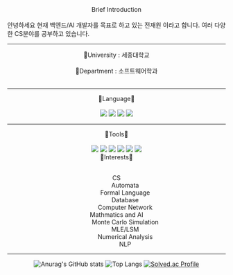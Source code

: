 <div align='center'>Brief Introduction</div></br>
안녕하세요   
현재 백엔드/AI 개발자를 목표로 하고 있는 전재원 이라고 합니다.   
여러 다양한 CS분야를 공부하고 있습니다.

***

<div align='center'>🏫University : 세종대학교</div></br>
<div align='center'>📖Department : 소프트웨어학과</div></br>

***

<div align='center'>💫Language💫</div></br>
<div align='center'>
  <img src="https://img.shields.io/badge/Python-3776AB?style=flat&logo=Python&logoColor=white"/>
  <img src="https://img.shields.io/badge/HTML5-E34F26?style=flat&logo=HTML5&logoColor=white"/>
  <img src="https://img.shields.io/badge/Javascript-F7DF1E?style=flat&logo=JavaScript&logoColor=white"/>
  <img src="https://img.shields.io/badge/C++-#00599C?style=flat&logo=C++&logoColor=white"/>
</div>

***

<div align='center'>💫Tools💫</div></br>
<div align='center'>
  <img src="https://img.shields.io/badge/PostgreSQL-4169E1?style=flat&logo=PostgreSQL&logoColor=white"/>
  <img src="https://img.shields.io/badge/Django-092E20?style=flat&logo=Django&logoColor=white"/>
  <img src="https://img.shields.io/badge/Unity-000000?style=flat&logo=Unity&logoColor=white"/>
  <img src="https://img.shields.io/badge/Docker-2496ED?style=flat&logo=Docker&logoColor=white"/>
  <img src="https://img.shields.io/badge/Git-F05032?style=flat&logo=Git&logoColor=white"/>
  <img src="https://img.shields.io/badge/Github-181717?style=flat&logo=Github&logoColor=white"/>

<div align='center'>👀Interests👀</div></br>
<dl>
  <dt>CS</dt>
    <dd>Automata</dd>
    <dd>Formal Language</dd>
    <dd>Database</dd>
    <dd>Computer Network</dd>
  <dt>Mathmatics and AI</dt>
    <dd>Monte Carlo Simulation</dd>
    <dd>MLE/LSM</dd>
    <dd>Numerical Analysis</dd>
    <dd>NLP</dd>

***

![Anurag's GitHub stats](https://github-readme-stats.vercel.app/api?username=sopipc167&show_icons=true&theme=radical)
![Top Langs](https://github-readme-stats.vercel.app/api/top-langs/?username=sopipc167&layout=compact)
[![Solved.ac Profile](http://mazassumnida.wtf/api/v2/generate_badge?boj=sopipc167)](https://solved.ac/sopipc167/)
